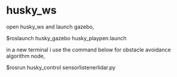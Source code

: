 # husky_ws

open husky_ws and launch gazebo, 

$roslaunch husky_gazebo husky_playpen.launch

in a new terminal i use the command below for obstacle avoidance algorithm node, 

$rosrun husky_control sensorlistenerlidar.py
